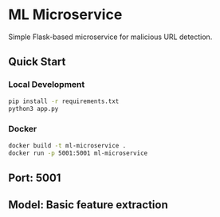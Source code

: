 # ML Microservice

Simple Flask-based microservice for malicious URL detection.

## Quick Start

### Local Development
```bash
pip install -r requirements.txt
python3 app.py
```

### Docker
```bash
docker build -t ml-microservice .
docker run -p 5001:5001 ml-microservice
```

## Port: 5001
## Model: Basic feature extraction 